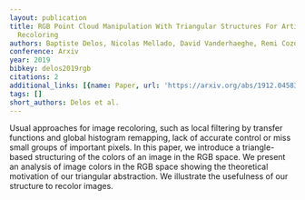 ```yaml
---
layout: publication
title: RGB Point Cloud Manipulation With Triangular Structures For Artistic Image
  Recoloring
authors: Baptiste Delos, Nicolas Mellado, David Vanderhaeghe, Remi Cozot
conference: Arxiv
year: 2019
bibkey: delos2019rgb
citations: 2
additional_links: [{name: Paper, url: 'https://arxiv.org/abs/1912.04583'}]
tags: []
short_authors: Delos et al.
---
```

Usual approaches for image recoloring, such as local filtering by transfer
functions and global histogram remapping, lack of accurate control or miss
small groups of important pixels. In this paper, we introduce a triangle-based
structuring of the colors of an image in the RGB space. We present an analysis
of image colors in the RGB space showing the theoretical motivation of our
triangular abstraction. We illustrate the usefulness of our structure to
recolor images.